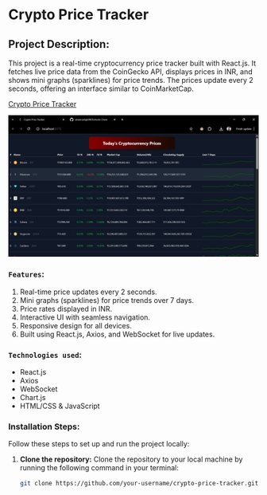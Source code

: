 # Crypto Price Tracker

## Project Description:
This project is a real-time cryptocurrency price tracker built with React.js. It fetches live price data from the CoinGecko API, displays prices in INR, and shows mini graphs (sparklines) for price trends. The prices update every 2 seconds, offering an interface similar to CoinMarketCap.

[Crypto Price Tracker](https://your-github-pages-link-here)

![Image Description](src/assets/crypto.png)

### `Features`:
1. Real-time price updates every 2 seconds.
2. Mini graphs (sparklines) for price trends over 7 days.
3. Price rates displayed in INR.
4. Interactive UI with seamless navigation.
5. Responsive design for all devices.
6. Built using React.js, Axios, and WebSocket for live updates.

### `Technologies used`: 
- React.js
- Axios
- WebSocket
- Chart.js
- HTML/CSS & JavaScript

### Installation Steps:
Follow these steps to set up and run the project locally:

1. **Clone the repository:**
   Clone the repository to your local machine by running the following command in your terminal:
   ```sh
   git clone https://github.com/your-username/crypto-price-tracker.git
